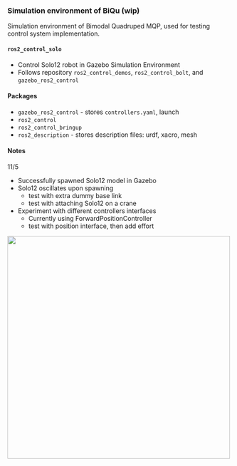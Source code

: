 ### Simulation environment of BiQu (wip)
Simulation environment of Bimodal Quadruped MQP, used for testing control system implementation.

#### `ros2_control_solo` 
* Control Solo12 robot in Gazebo Simulation Environment
* Follows repository `ros2_control_demos`, `ros2_control_bolt`, and `gazebo_ros2_control`

#### Packages
* `gazebo_ros2_control` - stores `controllers.yaml`, launch
* `ros2_control` 
* `ros2_control_bringup`
* `ros2_description` - stores description files: urdf, xacro, mesh

#### Notes
11/5
* Successfully spawned Solo12 model in Gazebo
* Solo12 oscillates upon spawning
  * test with extra dummy base link
  * test with attaching Solo12 on a crane
* Experiment with different controllers interfaces
  * Currently using ForwardPositionController
  * test with position interface, then add effort
<img src="https://i.postimg.cc/SQcTcmjL/first-spawn.png" width="500">
